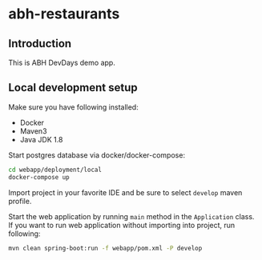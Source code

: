 # abh-restaurants

## Introduction

This is ABH DevDays demo app.

## Local development setup

Make sure you have following installed:

- Docker
- Maven3
- Java JDK 1.8

Start postgres database via docker/docker-compose:

```bash
cd webapp/deployment/local
docker-compose up
```

Import project in your favorite IDE and be sure to select `develop` maven profile.

Start the web application by running `main` method in the `Application` class. If you want to run web application without importing into project, run following:

```bash
mvn clean spring-boot:run -f webapp/pom.xml -P develop 
```